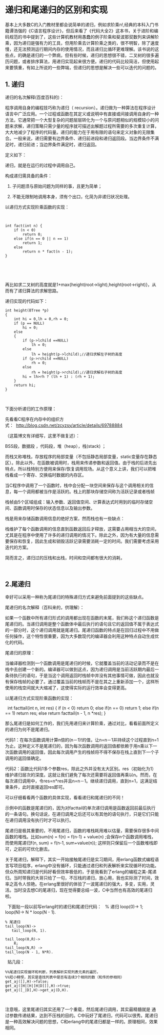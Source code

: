 # 递归和尾递归的区别和实现


 基本上大多数C的入门教材里都会说简单的递归，例如求阶乘n!,经典的本科入门书籍谭浩强的《C语言程序设计》，但后来看了《代码大全2》这本书，关于进阶和编码规范的书中提到了，这些计算机教材用愚蠢的例子阶乘和斐波那契数列来讲解阶乘，因为递归是强有力的工具，但用阶乘去计算阶乘之类的，很不明智，除了速度慢，还无法预测运行期间内存的使用情况，而且递归比循环更难理解。该书说的这些点，的确是递归的一个弊病，但有些时候，递归的思想很不错，二叉树的很多遍历问题，或者排序算法，用递归实现起来很方便。递归的代码比较简洁，但使用起来要慎重，有如上所说的一些弊端，但递归的思想是解决一些可以迭代的问题的。

## 1. 递归 
递归的名次解释(百度百科的)： 

程序调用自身的编程技巧称为递归（ recursion）。递归做为一种算法在程序设计语言中广泛应用。一个过程或函数在其定义或说明中有直接或间接调用自身的一种方法，它通常把一个大型复杂的问题层层转化为一个与原问题相似的规模较小的问题来求解，递归策略只需少量的程序就可描述出解题过程所需要的多次重复计算，大大地减少了程序的代码量。递归的能力在于用有限的语句来定义对象的无限集合。一般来说，递归需要有边界条件、递归前进段和递归返回段。当边界条件不满足时，递归前进；当边界条件满足时，递归返回。



定义如下：

递归，就是在运行的过程中调用自己。

构成递归需具备的条件：

1. 子问题须与原始问题为同样的事，且更为简单；

2. 不能无限制地调用本身，须有个出口，化简为非递归状况处理。



以递归方式实现阶乘函数的实现：

 

    int fact(int n) {
        if (n < 0)
            return 0;
        else if(n == 0 || n == 1)
            return 1;
        else
            return n * fact(n - 1);
    }
 

 

再比如求二叉树的高度就是1+max{height(root->light),height(root->right)}，从而有了递归算法的求解思路。

递归实现的代码如下：

    int height(BTree *p)
    {
        int hi = 0,lh = 0,rh = 0;
        if (p == NULL)
            hi = 0;
        else
        {
            if (p->lchild ==NULL)
                lh = 0;
            else
                lh = height(p->lchild);//递归求解左子树的高度
            if (p->rchild ==NULL)
                rh = 0;
            else
                rh = height(p->rchild);//递归求解右子树的高度
            hi = lh>rh ? (lh + 1) : (rh + 1);
        }
        return hi;
    }
  

下面分析递归的工作原理：

先看看C程序在内存中的组织方式：  http://blog.csdn.net/zcyzsy/article/details/69788884

（这篇博文有详细写，这里不做复述）：

BSS段，数据段 ，代码段，堆（heap），栈(stack) ；

而栈又称堆栈，存放程序的局部变量（不包括静态局部变量，static变量存在静态区）。除此以外，在函数被调用时，栈用来传递参数和返回值。由于栈的后进先出特点，所以栈特别方便用来保存/恢复调用现场。从这个意义上讲，我们可以把堆栈看成一个寄存、交换临时数据的内存区。

当C程序中调用了一个函数时，栈中会分配一块空间来保存与这个调用相关的信息，每一个调用都被当作是活跃的。栈上的那块存储空间称为活跃记录或者栈帧

栈帧由5个区域组成：输入参数、返回值空间、计算表达式时用到的临时存储空间、函数调用时保存的状态信息以及输出参数。

栈是用来存储函数调用信息的绝好方案，然而栈也有一些缺点：

栈维护了每个函数调用的信息直到函数返回后才释放，这需要占用相当大的空间，尤其是在程序中使用了许多的递归调用的情况下。除此之外，因为有大量的信息需要保存和恢复，因此生成和销毁活跃记录需要消耗一定的时间。我们需要考虑采用迭代的方案。

简而言之，递归过的压栈和出栈，时间和空间都有很大的消耗，

 

## 2.尾递归 
幸好可以采用一种称为尾递归的特殊递归方式来避免前面提到的这些缺点。

尾递归的名次解释（百科来的，供理解）：

 如果一个函数中所有递归形式的调用都出现在函数的末尾，我们称这个递归函数是尾递归的。当递归调用是整个函数体中最后执行的语句且它的返回值不属于表达式的一部分时，这个递归调用就是尾递归。尾递归函数的特点是在回归过程中不用做任何操作，这个特性很重要，因为大多数现代的编译器会利用这种特点自动生成优化的代码。



尾递归的原理：

 当编译器检测到一个函数调用是尾递归的时候，它就覆盖当前的活动记录而不是在栈中去创建一个新的。编译器可以做到这点，因为递归调用是当前活跃期内最后一条待执行的语句，于是当这个调用返回时栈帧中并没有其他事情可做，因此也就没有保存栈帧的必要了。通过覆盖当前的栈帧而不是在其之上重新添加一个，这样所使用的栈空间就大大缩减了，这使得实际的运行效率会变得更高。


以尾递归方式实现阶乘函数的实现：

 
    int facttail(int n, int res)
    {
        if (n < 0)
            return 0;
        else if(n == 0)
            return 1;
        else if(n == 1)
            return res;
        else
            return facttail(n - 1, n *res);
    }
 

那么尾递归是如何工作的，我们先用递归来计算阶乘，通过对比，看看前面所定义的递归为何不是尾递归。

代码1：在每次函数调用计算n倍的(n－1)!的值，让n=n－1并持续这个过程直到n=1为止。这种定义不是尾递归的，因为每次函数调用的返回值都依赖于用n乘以下一次函数调用的返回值，因此每次调用产生的栈帧将不得不保存在栈上直到下一个子调用的返回值确定。

代码2：函数比代码1多个参数res，除此之外并没有太大区别。res（初始化为1）维护递归层次的深度。这就让我们避免了每次还需要将返回值再乘以n。然而，在每次递归调用中，令res=n*res并且n=n－1。继续递归调用，直到n=1，这满足结束条件，此时直接返回res即可。

可以仔细看看两个函数的具体实现，看看递归和尾递归的不同！

示例中的函数是尾递归的，因为对facttail的单次递归调用是函数返回前最后执行的一条语句。换句话说，在递归调用之后还可以有其他的语句执行，只是它们只能在递归调用没有执行时才可以执行。

尾递归是极其重要的，不用尾递归，函数的堆栈耗用难以估量，需要保存很多中间函数的堆栈。比如sum(n) = f(n) = f(n-1) + value(n) ;会保存n个函数调用堆栈，而使用尾递归f(n, sum) = f(n-1, sum+value(n)); 这样则只保留后一个函数堆栈即可，之前的可优化删去。


关于尾递归，解释下，其实一开始接触尾递归是实习期间，用erlang函数式编程语言写项目程序，erlang中没有循环，只能通过递归和列表解析来实现循环的功能。但众所周知递归是代码好看但效率极低的，于是我看到了erlang的编程之美-尾递归。当时带我的大哥只给了一句，不压栈的递归，放心用，我也实际测了时间，效率之高令人惊艳。在erlang里很好的体验了一波尾递归的强大，多变，实用，灵活。当时没去想C的尾递归，现在觉得要总结一波，C中当然也有高效的尾递归啦。

 
下面贴一段以前写erlang时的递归和尾递归代码：
 
    % 递归
    loop(0)->
        1;
    loop(N)->
        N * loop(N - 1).

    % 尾递归
    tail_loop(N)->
       tail_loop(N, 1).

    tail_loop(0,R)->
        R;
    tail_loop(N,R) ->
    tail_loop(N - 1, N*R).


 
贴几段：

    %%尾递归实现循环和判断，列表解析实现列表元素的遍历，
    %%短小精悍，其实是查找列表中是否有连续3个相同的数（和传的参相同）
    get_aj([],H)->false;
    get_aj([H|[H|[H|D]]],H)->true;
    get_aj([_|D],H)->get_aj(D,H).
 

注意哦，这里尾递归其实还用了一个重载，然后尾递归调用，其实最精髓就是 通过参数传递结果，达到不压栈的目的。C中玩好了尾递归，代码可以很秀。尾递归是一种高效解决问题的思想，C和erlang中的尾递归都是一样的。原理相同，效果相同。

